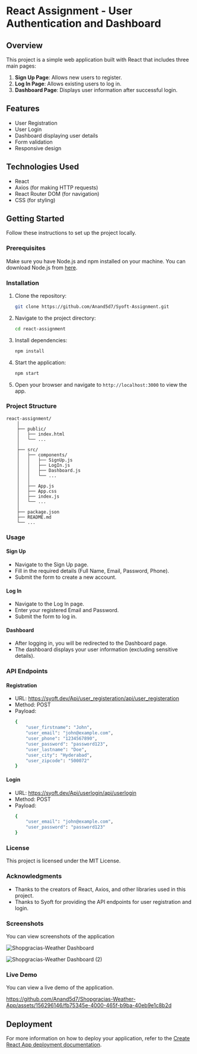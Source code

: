 # React Assignment - User Authentication and Dashboard

## Overview

This project is a simple web application built with React that includes three main pages:

1. **Sign Up Page**: Allows new users to register.
2. **Log In Page**: Allows existing users to log in.
3. **Dashboard Page**: Displays user information after successful login.

## Features

- User Registration
- User Login
- Dashboard displaying user details
- Form validation
- Responsive design

## Technologies Used

- React
- Axios (for making HTTP requests)
- React Router DOM (for navigation)
- CSS (for styling)

## Getting Started

Follow these instructions to set up the project locally.

### Prerequisites

Make sure you have Node.js and npm installed on your machine. You can download Node.js from [here](https://nodejs.org/).

### Installation

1. Clone the repository:

    ```bash
    git clone https://github.com/Anand5d7/Syoft-Assignment.git
    ```

2. Navigate to the project directory:

    ```bash
    cd react-assignment
    ```

3. Install dependencies:

    ```bash
    npm install
    ```

4. Start the application:

    ```bash
    npm start
    ```

5. Open your browser and navigate to `http://localhost:3000` to view the app.

### Project Structure

    react-assignment/
        │
        ├── public/
        │   ├── index.html
        │   └── ...
        │
        ├── src/
        │   ├── components/
        │   │   ├── SignUp.js
        │   │   ├── LogIn.js
        │   │   ├── Dashboard.js
        │   │   └── ...
        │   │
        │   ├── App.js
        │   ├── App.css
        │   ├── index.js
        │   └── ...
        │
        ├── package.json
        ├── README.md
        └── ...
### Usage

#### Sign Up
- Navigate to the Sign Up page.
- Fill in the required details (Full Name, Email, Password, Phone).
- Submit the form to create a new account.
  
#### Log In
- Navigate to the Log In page.
- Enter your registered Email and Password.
- Submit the form to log in.
#### Dashboard
- After logging in, you will be redirected to the Dashboard page.
- The dashboard displays your user information (excluding sensitive details).
### API Endpoints
#### Registration
- URL: https://syoft.dev/Api/user_registeration/api/user_registeration
- Method: POST
- Payload:
  ```bash
  {
      "user_firstname": "John",
      "user_email": "john@example.com",
      "user_phone": "1234567890",
      "user_password": "password123",
      "user_lastname": "Doe",
      "user_city": "Hyderabad",
      "user_zipcode": "500072"
  }
  ```
#### Login
- URL: https://syoft.dev/Api/userlogin/api/userlogin
- Method: POST
- Payload:
  ```bash
  {
      "user_email": "john@example.com",
      "user_password": "password123"
  }
  ```
### License
This project is licensed under the MIT License.

### Acknowledgments
- Thanks to the creators of React, Axios, and other libraries used in this project.
- Thanks to Syoft for providing the API endpoints for user registration and login.
### Screenshots

You can view screenshots of the application 

![Shopgracias-Weather Dashboard](https://github.com/Anand5d7/Shopgracias-Weather-App/assets/156296146/b398a57a-f760-4bfb-b070-b62f909380b8)

![Shopgracias-Weather Dashboard (2)](https://github.com/Anand5d7/Shopgracias-Weather-App/assets/156296146/8c38bd1b-7efd-4ba2-9ba1-9dd34f9e98a6)


### Live Demo

You can view a live demo of the application.

https://github.com/Anand5d7/Shopgracias-Weather-App/assets/156296146/fb75345e-4000-465f-b9ba-40eb9e1c8b2d

## Deployment

For more information on how to deploy your application, refer to the [Create React App deployment documentation](https://facebook.github.io/create-react-app/docs/deployment).

